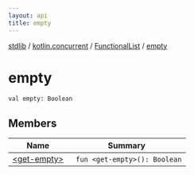 ```yaml
---
layout: api
title: empty
---
```

[stdlib](../../../index.html) / [kotlin.concurrent](../../index.html) / [FunctionalList](../index.html) / [empty](index.html)

# empty

```
val empty: Boolean
```
## Members
| Name | Summary |
|------|---------|
|[&lt;get-empty&gt;](_get-empty_.html)|&nbsp;&nbsp;`fun <get-empty>(): Boolean`<br>|
